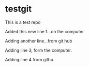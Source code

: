 # testgit
This is a test repo

Added this new line 1...on the computer

Adding another line...from git hub


Adding line 3, form the computer.

Adding line 4 from githu
